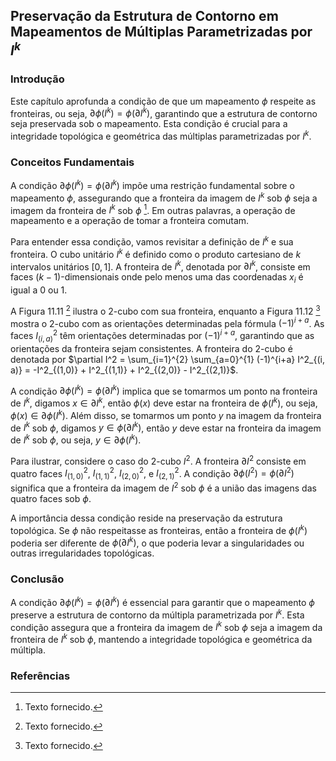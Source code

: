 ## Preservação da Estrutura de Contorno em Mapeamentos de Múltiplas Parametrizadas por $I^k$

### Introdução
Este capítulo aprofunda a condição de que um mapeamento $\phi$ respeite as fronteiras, ou seja, $\partial \phi(I^k) = \phi(\partial I^k)$, garantindo que a estrutura de contorno seja preservada sob o mapeamento. Esta condição é crucial para a integridade topológica e geométrica das múltiplas parametrizadas por $I^k$.

### Conceitos Fundamentais
A condição $\partial \phi(I^k) = \phi(\partial I^k)$ impõe uma restrição fundamental sobre o mapeamento $\phi$, assegurando que a fronteira da imagem de $I^k$ sob $\phi$ seja a imagem da fronteira de $I^k$ sob $\phi$ [^1]. Em outras palavras, a operação de mapeamento e a operação de tomar a fronteira comutam.

Para entender essa condição, vamos revisitar a definição de $I^k$ e sua fronteira. O cubo unitário $I^k$ é definido como o produto cartesiano de $k$ intervalos unitários $[0, 1]$. A fronteira de $I^k$, denotada por $\partial I^k$, consiste em faces $(k-1)$-dimensionais onde pelo menos uma das coordenadas $x_i$ é igual a 0 ou 1.

A Figura 11.11 [^1] ilustra o 2-cubo com sua fronteira, enquanto a Figura 11.12 [^1] mostra o 2-cubo com as orientações determinadas pela fórmula $(-1)^{i+a}$. As faces $I^2_{(i, a)}$ têm orientações determinadas por $(-1)^{i+a}$, garantindo que as orientações da fronteira sejam consistentes. A fronteira do 2-cubo é denotada por $\partial I^2 = \sum_{i=1}^{2} \sum_{a=0}^{1} (-1)^{i+a} I^2_{(i, a)} = -I^2_{(1,0)} + I^2_{(1,1)} + I^2_{(2,0)} - I^2_{(2,1)}$.

A condição $\partial \phi(I^k) = \phi(\partial I^k)$ implica que se tomarmos um ponto na fronteira de $I^k$, digamos $x \in \partial I^k$, então $\phi(x)$ deve estar na fronteira de $\phi(I^k)$, ou seja, $\phi(x) \in \partial \phi(I^k)$. Além disso, se tomarmos um ponto $y$ na imagem da fronteira de $I^k$ sob $\phi$, digamos $y \in \phi(\partial I^k)$, então $y$ deve estar na fronteira da imagem de $I^k$ sob $\phi$, ou seja, $y \in \partial \phi(I^k)$.

Para ilustrar, considere o caso do 2-cubo $I^2$. A fronteira $\partial I^2$ consiste em quatro faces $I^2_{(1,0)}$, $I^2_{(1,1)}$, $I^2_{(2,0)}$, e $I^2_{(2,1)}$. A condição $\partial \phi(I^2) = \phi(\partial I^2)$ significa que a fronteira da imagem de $I^2$ sob $\phi$ é a união das imagens das quatro faces sob $\phi$.

A importância dessa condição reside na preservação da estrutura topológica. Se $\phi$ não respeitasse as fronteiras, então a fronteira de $\phi(I^k)$ poderia ser diferente de $\phi(\partial I^k)$, o que poderia levar a singularidades ou outras irregularidades topológicas.

### Conclusão
A condição $\partial \phi(I^k) = \phi(\partial I^k)$ é essencial para garantir que o mapeamento $\phi$ preserve a estrutura de contorno da múltipla parametrizada por $I^k$. Esta condição assegura que a fronteira da imagem de $I^k$ sob $\phi$ seja a imagem da fronteira de $I^k$ sob $\phi$, mantendo a integridade topológica e geométrica da múltipla.

### Referências
[^1]: Texto fornecido.
<!-- END -->